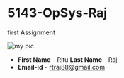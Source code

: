 # 5143-OpSys-Raj
first Assignment

 ![my pic](blob:https%3A//mail.google.com/cf7214ea-90b8-4c52-a954-dd03f8704ce1)
- **First Name** - Ritu  **Last Name** - Raj
- **Email-id** - rtraj88@gmail.com

